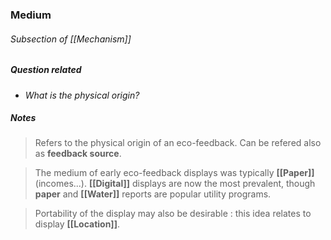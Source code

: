 ### Medium
###### Subsection of [[Mechanism]]

##### Question related
- *What is the physical origin?*

##### Notes
> Refers to the physical origin of an eco-feedback. Can be refered also as **feedback source**.

> The medium of early eco-feedback displays was typically **[[Paper]]** (incomes...). **[[Digital]]** displays are now the most prevalent, though **paper** and **[[Water]]** reports are popular utility programs.

> Portability of the display may also be desirable : this idea relates to display **[[Location]]**.

